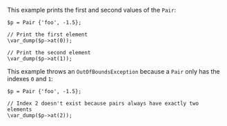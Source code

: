 This example prints the first and second values of the `Pair`:

```existing-key.hack
$p = Pair {'foo', -1.5};

// Print the first element
\var_dump($p->at(0));

// Print the second element
\var_dump($p->at(1));
```

This example throws an `OutOfBoundsException` because a `Pair` only has the indexes `0` and `1`:

```missing-key.hack
$p = Pair {'foo', -1.5};

// Index 2 doesn't exist because pairs always have exactly two elements
\var_dump($p->at(2));
```
